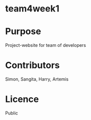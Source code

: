 # team4week1

# Purpose
Project-website for team of developers

# Contributors
Simon, Sangita, Harry, Artemis

# Licence
Public
